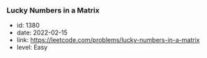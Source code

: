 ### Lucky Numbers in a Matrix

* id: 1380
* date: 2022-02-15
* link: https://leetcode.com/problems/lucky-numbers-in-a-matrix
* level: Easy
